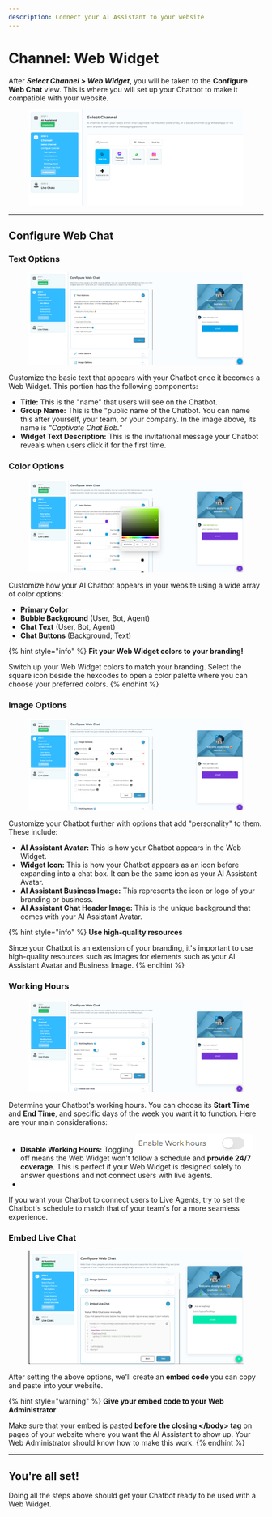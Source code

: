 ```yaml
---
description: Connect your AI Assistant to your website
---
```


# Channel: Web Widget

After _**Select Channel > Web Widget**_, you will be taken to the **Configure Web Chat** view. This is where you will set up your Chatbot to make it compatible with your website.&#x20;

<figure><img src="../../../.gitbook/assets/image (123).png" alt=""><figcaption></figcaption></figure>

***

## Configure Web Chat

### Text Options

<figure><img src="../../../.gitbook/assets/image (170).png" alt=""><figcaption></figcaption></figure>

Customize the basic text that appears with your Chatbot once it becomes a Web Widget. This portion has the following components:

* **Title:** This is the "name" that users will see on the Chatbot.
* **Group Name:** This is the "public name of the Chatbot. You can name this after yourself, your team, or your company. In the image above, its name is _"Captivate Chat Bob."_&#x20;
* **Widget Text Description:** This is the invitational message your Chatbot reveals when users click it for the first time.&#x20;

### Color Options

<figure><img src="../../../.gitbook/assets/image (174).png" alt=""><figcaption></figcaption></figure>

Customize how your AI Chatbot appears in your website using a wide array of color options:

* **Primary Color**
* **Bubble Background** (User, Bot, Agent)
* **Chat Text** (User, Bot, Agent)
* **Chat Buttons** (Background, Text)

{% hint style="info" %}
**Fit your Web Widget colors to your branding!**

Switch up your Web Widget colors to match your branding. Select the square icon beside the hexcodes to open a color palette where you can choose your preferred colors.&#x20;
{% endhint %}

### Image Options

<figure><img src="../../../.gitbook/assets/image (172).png" alt=""><figcaption></figcaption></figure>

Customize your Chatbot further with options that add "personality" to them. These include:

* **AI Assistant Avatar:** This is how your Chatbot appears in the Web Widget.
* **Widget Icon:** This is how your Chatbot appears as an icon before expanding into a chat box. It can be the same icon as your AI Assistant Avatar.&#x20;
* **AI Assistant Business Image:** This represents the icon or logo of your branding or business.&#x20;
* **AI Assistant Chat Header Image:** This is the unique background that comes with your AI Assistant Avatar.

{% hint style="info" %}
**Use high-quality resources**

Since your Chatbot is an extension of your branding, it's important to use high-quality resources such as images for elements such as your AI Assistant Avatar and Business Image.
{% endhint %}

### Working Hours

<figure><img src="../../../.gitbook/assets/image (173).png" alt=""><figcaption></figcaption></figure>

Determine your Chatbot's working hours. You can choose its **Start Time** and **End Time**, and specific days of the week you want it to function. Here are your main considerations:

* **Disable Working Hours:** Toggling ![](<../../../.gitbook/assets/image (169).png>) off means the Web Widget won't follow a schedule and **provide 24/7 coverage**. This is perfect if your Web Widget is designed solely to answer questions and not connect users with live agents.
*



If you want your Chatbot to connect users to Live Agents, try to set the Chatbot's schedule to match that of your team's for a more seamless experience.

### Embed Live Chat

<figure><img src="../../../.gitbook/assets/image (128).png" alt=""><figcaption></figcaption></figure>

After setting the above options, we'll create an **embed code** you can copy and paste into your website.&#x20;

{% hint style="warning" %}
**Give your embed code to your Web Administrator**

Make sure that your embed is pasted **before the closing \</body> tag** on pages of your website where you want the AI Assistant to show up. Your Web Administrator should know how to make this work.&#x20;
{% endhint %}

***

## You're all set!

Doing all the steps above should get your Chatbot ready to be used with a Web Widget.
